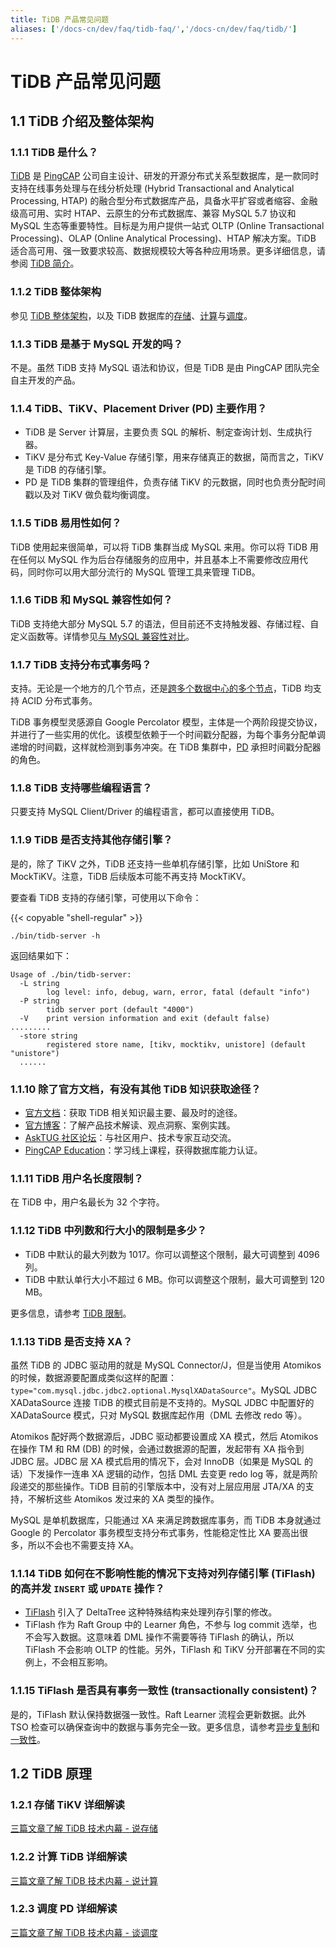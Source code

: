 ```yaml
---
title: TiDB 产品常见问题
aliases: ['/docs-cn/dev/faq/tidb-faq/','/docs-cn/dev/faq/tidb/']
---
```


# TiDB 产品常见问题

## 1.1 TiDB 介绍及整体架构

### 1.1.1 TiDB 是什么？

[TiDB](https://github.com/pingcap/tidb) 是 [PingCAP](https://pingcap.com/about-cn/) 公司自主设计、研发的开源分布式关系型数据库，是一款同时支持在线事务处理与在线分析处理 (Hybrid Transactional and Analytical Processing, HTAP) 的融合型分布式数据库产品，具备水平扩容或者缩容、金融级高可用、实时 HTAP、云原生的分布式数据库、兼容 MySQL 5.7 协议和 MySQL 生态等重要特性。目标是为用户提供一站式 OLTP (Online Transactional Processing)、OLAP (Online Analytical Processing)、HTAP 解决方案。TiDB 适合高可用、强一致要求较高、数据规模较大等各种应用场景。更多详细信息，请参阅 [TiDB 简介](/overview.md)。

### 1.1.2 TiDB 整体架构

参见 [TiDB 整体架构](/tidb-architecture.md)，以及 TiDB 数据库的[存储](/tidb-storage.md)、[计算](/tidb-computing.md)与[调度](/tidb-scheduling.md)。

### 1.1.3 TiDB 是基于 MySQL 开发的吗？

不是。虽然 TiDB 支持 MySQL 语法和协议，但是 TiDB 是由 PingCAP 团队完全自主开发的产品。

### 1.1.4 TiDB、TiKV、Placement Driver (PD) 主要作用？

- TiDB 是 Server 计算层，主要负责 SQL 的解析、制定查询计划、生成执行器。
- TiKV 是分布式 Key-Value 存储引擎，用来存储真正的数据，简而言之，TiKV 是 TiDB 的存储引擎。
- PD 是 TiDB 集群的管理组件，负责存储 TiKV 的元数据，同时也负责分配时间戳以及对 TiKV 做负载均衡调度。

### 1.1.5 TiDB 易用性如何？

TiDB 使用起来很简单，可以将 TiDB 集群当成 MySQL 来用。你可以将 TiDB 用在任何以 MySQL 作为后台存储服务的应用中，并且基本上不需要修改应用代码，同时你可以用大部分流行的 MySQL 管理工具来管理 TiDB。

### 1.1.6 TiDB 和 MySQL 兼容性如何？

TiDB 支持绝大部分 MySQL 5.7 的语法，但目前还不支持触发器、存储过程、自定义函数等。详情参见[与 MySQL 兼容性对比](/mysql-compatibility.md)。

### 1.1.7 TiDB 支持分布式事务吗？

支持。无论是一个地方的几个节点，还是[跨多个数据中心的多个节点](/multi-data-centers-in-one-city-deployment.md)，TiDB 均支持 ACID 分布式事务。

TiDB 事务模型灵感源自 Google Percolator 模型，主体是一个两阶段提交协议，并进行了一些实用的优化。该模型依赖于一个时间戳分配器，为每个事务分配单调递增的时间戳，这样就检测到事务冲突。在 TiDB 集群中，[PD](/tidb-scheduling.md) 承担时间戳分配器的角色。

### 1.1.8 TiDB 支持哪些编程语言？

只要支持 MySQL Client/Driver 的编程语言，都可以直接使用 TiDB。

### 1.1.9 TiDB 是否支持其他存储引擎？

是的，除了 TiKV 之外，TiDB 还支持一些单机存储引擎，比如 UniStore 和 MockTiKV。注意，TiDB 后续版本可能不再支持 MockTiKV。

要查看 TiDB 支持的存储引擎，可使用以下命令：

{{< copyable "shell-regular" >}}

```shell
./bin/tidb-server -h
```

返回结果如下：

```shell
Usage of ./bin/tidb-server:
  -L string
        log level: info, debug, warn, error, fatal (default "info")
  -P string
        tidb server port (default "4000")
  -V    print version information and exit (default false)
.........
  -store string
        registered store name, [tikv, mocktikv, unistore] (default "unistore")
  ......
```

### 1.1.10 除了官方文档，有没有其他 TiDB 知识获取途径？

- [官方文档](https://docs.pingcap.com/zh/)：获取 TiDB 相关知识最主要、最及时的途径。
- [官方博客](https://cn.pingcap.com/blog/)：了解产品技术解读、观点洞察、案例实践。
- [AskTUG 社区论坛](https://asktug.com)：与社区用户、技术专家互动交流。
- [PingCAP Education](https://cn.pingcap.com/education/)：学习线上课程，获得数据库能力认证。

### 1.1.11 TiDB 用户名长度限制？

在 TiDB 中，用户名最长为 32 个字符。

### 1.1.12 TiDB 中列数和行大小的限制是多少？

- TiDB 中默认的最大列数为 1017。你可以调整这个限制，最大可调整到 4096 列。
- TiDB 中默认单行大小不超过 6 MB。你可以调整这个限制，最大可调整到 120 MB。

更多信息，请参考 [TiDB 限制](/tidb-limitations.md)。

### 1.1.13 TiDB 是否支持 XA？

虽然 TiDB 的 JDBC 驱动用的就是 MySQL Connector/J，但是当使用 Atomikos 的时候，数据源要配置成类似这样的配置：`type="com.mysql.jdbc.jdbc2.optional.MysqlXADataSource"`。MySQL JDBC XADataSource 连接 TiDB 的模式目前是不支持的。MySQL JDBC 中配置好的 XADataSource 模式，只对 MySQL 数据库起作用（DML 去修改 redo 等）。

Atomikos 配好两个数据源后，JDBC 驱动都要设置成 XA 模式，然后 Atomikos 在操作 TM 和 RM (DB) 的时候，会通过数据源的配置，发起带有 XA 指令到 JDBC 层。JDBC 层 XA 模式启用的情况下，会对 InnoDB（如果是 MySQL 的话）下发操作一连串 XA 逻辑的动作，包括 DML 去变更 redo log 等，就是两阶段递交的那些操作。TiDB 目前的引擎版本中，没有对上层应用层 JTA/XA 的支持，不解析这些 Atomikos 发过来的 XA 类型的操作。

MySQL 是单机数据库，只能通过 XA 来满足跨数据库事务，而 TiDB 本身就通过 Google 的 Percolator 事务模型支持分布式事务，性能稳定性比 XA 要高出很多，所以不会也不需要支持 XA。

### 1.1.14 TiDB 如何在不影响性能的情况下支持对列存储引擎 (TiFlash) 的高并发 `INSERT` 或 `UPDATE` 操作？

- [TiFlash](/tiflash/tiflash-overview.md) 引入了 DeltaTree 这种特殊结构来处理列存引擎的修改。
- TiFlash 作为 Raft Group 中的 Learner 角色，不参与 log commit 选举，也不会写入数据。这意味着 DML 操作不需要等待 TiFlash 的确认，所以 TiFlash 不会影响 OLTP 的性能。另外，TiFlash 和 TiKV 分开部署在不同的实例上，不会相互影响。

### 1.1.15 TiFlash 是否具有事务一致性 (transactionally consistent)？

是的，TiFlash 默认保持数据强一致性。Raft Learner 流程会更新数据。此外 TSO 检查可以确保查询中的数据与事务完全一致。更多信息，请参考[异步复制](/tiflash/tiflash-overview.md#异步复制)和[一致性](/tiflash/tiflash-overview.md#一致性)。

## 1.2 TiDB 原理

### 1.2.1 存储 TiKV 详细解读

[三篇文章了解 TiDB 技术内幕 - 说存储](https://cn.pingcap.com/blog/tidb-internal-1)

### 1.2.2 计算 TiDB 详细解读

[三篇文章了解 TiDB 技术内幕 - 说计算](https://cn.pingcap.com/blog/tidb-internal-2)

### 1.2.3 调度 PD 详细解读

[三篇文章了解 TiDB 技术内幕 - 谈调度](https://cn.pingcap.com/blog/tidb-internal-3)

